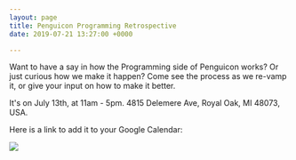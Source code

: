 ```yaml
---
layout: page
title: Penguicon Programming Retrospective
date: 2019-07-21 13:27:00 +0000

---
```

Want to have a say in how the Programming side of Penguicon works? Or just curious how we make it happen? Come see the process as we re-vamp it, or give your input on how to make it better.

It's on July 13th, at 11am - 5pm. 4815 Delemere Ave, Royal Oak, MI 48073, USA.

Here is a link to add it to your Google Calendar:

<a target="_blank" href="https://calendar.google.com/event?action=TEMPLATE&amp;tmeid=M2ltajJmYnF1YmdobWVlM2t0YzMydnFoN3QgcGVuZ3VpY29uLm9yZ19ydGY5cThtNGg2bWwyZ2JmZDdqZzhpYnA2a0Bn&amp;tmsrc=penguicon.org_rtf9q8m4h6ml2gbfd7jg8ibp6k%40group.calendar.google.com"><img border="0" src="https://www.google.com/calendar/images/ext/gc_button1_en.gif"></a>